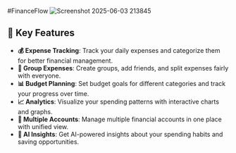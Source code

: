 #FinanceFlow
![Screenshot 2025-06-03 213845](https://github.com/user-attachments/assets/ae22bcb1-0f55-4f4c-a62e-4809de5a9c3a)
## 🚀 Key Features
- **💰 Expense Tracking**: Track your daily expenses and categorize them for better financial management.
- **👥 Group Expenses**: Create groups, add friends, and split expenses fairly with everyone.
- **📊 Budget Planning**: Set budget goals for different categories and track your progress over time.
- **📈 Analytics**: Visualize your spending patterns with interactive charts and graphs.
- **🏦 Multiple Accounts**: Manage multiple financial accounts in one place with unified view.
- **🤖 AI Insights**: Get AI-powered insights about your spending habits and saving opportunities.
